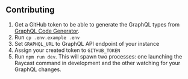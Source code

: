 ## Contributing

1. Get a GitHub token to be able to generate the GraphQL types from [GraphQL Code Generator](https://www.the-guild.dev/graphql/codegen).
2. Run `cp .env.example .env`
3. Set `GRAPHQL_URL` to GraphQL API endpoint of your instance
4. Assign your created token to `GITHUB_TOKEN`
5. Run `npm run dev`. This will spawn two processes: one launching the Raycast command in development and the other watching for your GraphQL changes.
